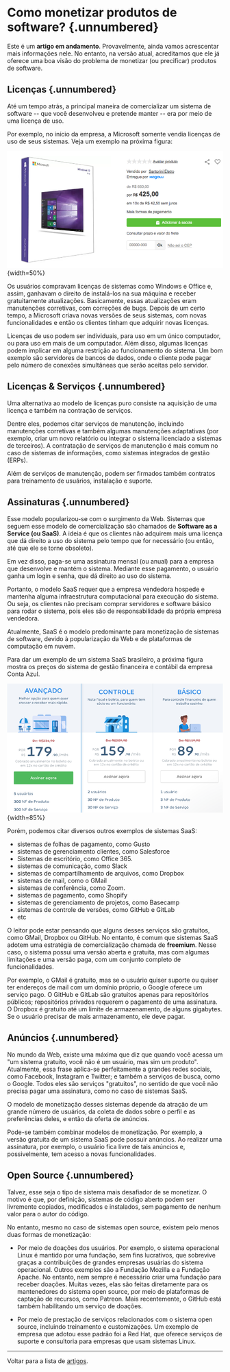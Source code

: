 
# Como monetizar produtos de software? {.unnumbered}

Este é um **artigo em andamento**. Provavelmente, ainda vamos acrescentar mais
informações nele. No entanto, na versão atual, acreditamos que ele já
oferece uma boa visão do problema de monetizar (ou precificar)
produtos de software.

## Licenças {.unnumbered}

Até um tempo atrás, a principal maneira de comercializar um sistema
de software -- que você desenvolveu e pretende manter -- era por
meio de uma licença de uso. 

Por exemplo, no início da empresa, a Microsoft somente vendia licenças
de uso de seus sistemas. Veja um exemplo na próxima figura:

![](./figs/windows10.png){width=50%}


Os usuários compravam licenças de sistemas como
Windows e Office e, assim, ganhavam o direito de instalá-los na 
sua máquina e receber gratuitamente atualizações. Basicamente, 
essas atualizações eram manutenções corretivas, com correções de bugs. 
Depois de um certo tempo, a Microsoft criava novas versões de seus sistemas, 
com novas funcionalidades e então os clientes tinham que adquirir novas
licenças.

Licenças de uso podem ser individuais, para uso em um único computador, ou
para uso em mais de um computador. Além disso, algumas licenças podem
implicar em alguma restrição ao funcionamento do sistema. Um bom exemplo
são servidores de bancos de dados, onde o cliente pode pagar pelo número
de conexões simultâneas que serão aceitas pelo servidor.


## Licenças & Serviços {.unnumbered}

Uma alternativa ao modelo de licenças puro consiste na aquisição
de uma licença e também na contração de serviços. 

Dentre eles, podemos citar serviços de manutenção, incluindo 
manutenções corretivas e também algumas manutenções adaptativas (por
exemplo, criar um novo relatório ou integrar o sistema licenciado a sistemas 
de terceiros). A contratação de serviços de manutenção é mais comum no caso
de sistemas de informações, como sistemas integrados de gestão (ERPs).


Além de serviços de manutenção, podem ser firmados também contratos
para treinamento de usuários, instalação e suporte.

## Assinaturas {.unnumbered}

Esse modelo popularizou-se com o surgimento da Web. Sistemas que
seguem esse modelo de comercialização são chamados
de **Software as a Service (ou SaaS)**. A ideia é que os clientes não adquirem
mais uma licença que dá direito a uso do sistema pelo tempo que
for necessário (ou então, até que ele se torne obsoleto). 

Em vez disso, paga-se uma assinatura mensal (ou anual) para a empresa
que desenvolve e mantém o sistema. Mediante esse pagamento, o usuário
ganha um login e senha, que dá direito ao uso do sistema.

Portanto, o modelo SaaS requer que a empresa vendedora
hospede e mantenha alguma infraestrutura computacional para execução
do sistema. Ou seja, os clientes não precisam comprar 
servidores e software básico para rodar o sistema, pois eles 
são de responsabilidade da própria empresa vendedora. 

Atualmente, SaaS é o modelo predominante para monetização de sistemas
de software, devido à popularização da Web e de plataformas de 
computação em nuvem. 

Para dar um exemplo de um sistema SaaS brasileiro, a próxima 
figura mostra os preços do sistema de gestão financeira 
e contábil da empresa Conta Azul.

![](./figs/conta-azul.png){width=85%}

Porém, podemos citar diversos outros exemplos de sistemas SaaS:

* sistemas de folhas de pagamento, como Gusto
* sistemas de gerenciamento clientes, como Salesforce
* Sistemas de escritório, como Office 365.
* sistemas de comunicação, como Slack
* sistemas de compartilhamento de arquivos, como Dropbox
* sistemas de mail, como o GMail
* sistemas de conferência, como Zoom.
* sistemas de pagamento, como Shopify
* sistemas de gerenciamento de projetos, como Basecamp
* sistemas de controle de versões, como GitHub e GitLab
* etc

O leitor pode estar pensando que alguns desses serviços são gratuitos,
como GMail, Dropbox ou GitHub. No entanto, é comum que sistemas SaaS
adotem uma estratégia de comercialização chamada de **freemium**. Nesse
caso, o sistema possui uma versão aberta e gratuita, mas com algumas
limitações e uma versão paga, com um conjunto completo de funcionalidades.

Por exemplo, o GMail é gratuito, mas se o usuário quiser suporte ou quiser
ter endereços de mail com um domínio próprio, o Google oferece um serviço pago. 
O GitHub e GitLab são gratuitos apenas para repositórios públicos; 
repositórios privados requerem o pagamento de uma assinatura. O Dropbox 
é gratuito até um limite de  armazenamento, de alguns gigabytes. 
Se o usuário precisar de mais armazenamento, ele deve pagar.


## Anúncios {.unnumbered}

No mundo da Web, existe uma máxima que diz que quando você acessa
um "um sistema gratuito, você não é um usuário, mas sim um produto". 
Atualmente, essa frase aplica-se perfeitamente a grandes redes sociais, como 
Facebook, Instagram e Twitter; e também a  serviços de busca, como o Google. 
Todos eles são serviços "gratuitos", no sentido de que você não precisa pagar 
uma assinatura, como no caso de sistemas SaaS.

O modelo de monetização desses sistemas depende da atração de um grande 
número de usuários, da coleta de dados sobre o perfil e as preferências 
deles, e então da oferta de anúncios.

Pode-se também combinar modelos de monetização. Por exemplo, a versão
gratuita de um sistema SaaS pode possuir anúncios. Ao realizar uma
assinatura, por exemplo, o usuário fica livre de tais anúncios
e, possivelmente, tem acesso a novas funcionalidades.

## Open Source {.unnumbered}

Talvez, esse seja o tipo de sistema mais desafiador de se monetizar.
O motivo é que, por definição, sistemas de código aberto podem ser
livremente copiados, modificados e instalados, sem pagamento de nenhum
valor para o autor do código.

No entanto, mesmo no caso de sistemas open source, existem pelo
menos duas formas de monetização:

* Por meio de doações dos usuários. Por exemplo, o sistema operacional
Linux é mantido por uma fundação, sem fins lucrativos, que sobrevive
graças a contribuições de grandes empresas usuárias do sistema operacional.
Outros exemplos são a Fundação Mozilla e a Fundação Apache. No entanto,
nem sempre é necessário criar uma fundação para receber doações. Muitas
vezes, elas são feitas diretamente para os mantenedores do sistema
open source, por meio de plataformas de captação de recursos, como
Patreon. Mais recentemente, o GitHub está também habilitando um
serviço de doações.

* Por meio de prestação de serviços relacionados com o sistema open source,
incluindo treinamento e customizações. Um exemplo de empresa que adotou
esse padrão foi a Red Hat, que oferece serviços de suporte e consultoria
para empresas que usam sistemas Linux.

* * * 

Voltar para a lista de [artigos](./artigos.html).
